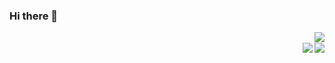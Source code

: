 ### Hi there 👋
<div align="right" style="width:100px; display:inline" >
<div style="display:block"><img align="right" src="https://github-readme-stats.vercel.app/api?username=Macr0phag3&show_icons=true&theme=radical&hide_title=true"></div>
  <br>
<div><img align="right" src="https://img.shields.io/badge/Language-Python-brightgreen?style=flat&logo=c%2b%2b" /></div>
<div><img align="right" src="https://img.shields.io/badge/Platform-Linux-brightgreen?style=flat&logo=red%20hat" /></div>
</div>

